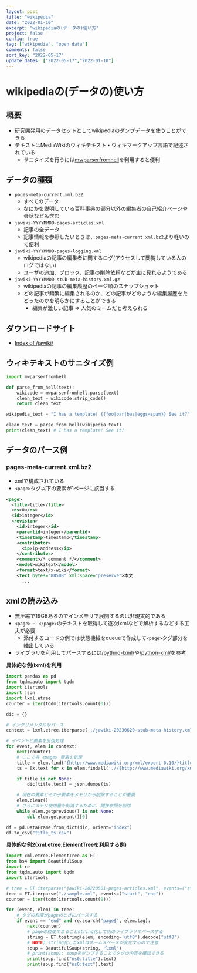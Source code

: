 ```yaml
---
layout: post
title: "wikipedia"
date: "2022-01-10"
excerpt: "wikipediaの(データの)使い方"
project: false
config: true
tag: ["wikipedia", "open data"]
comments: false
sort_key: "2022-05-17"
update_dates: ["2022-05-17","2022-01-10"]
---
```


# wikipediaの(データの)使い方

## 概要
 - 研究開発用のデータセットとしてwikipediaのダンプデータを使うことができる
 - テキストはMediaWikiのウィキテキスト・ウィキマークアップ言語で記述されている
   - サニタイズを行うには[mwparserfromhell](https://github.com/earwig/mwparserfromhell)を利用すると便利

## データの種類
 - `pages-meta-current.xml.bz2`
   - すべてのデータ
   - なにかを説明している百科事典の部分以外の編集者の自己紹介ページや会話なども含む
 - `jawiki-YYYYMMDD-pages-articles.xml`
   - 記事の全データ
   - 記事情報を参照したいときは、`pages-meta-current.xml.bz2`より軽いので便利
 - `jawiki-YYYYMMDD-pages-logging.xml`
   - wikipediaの記事の編集者に関するログ(アクセスして閲覧している人のログではない)
   - ユーザの追加、ブロック、記事の削除依頼などが主に見れるようである
 - `jawiki-YYYYMMDD-stub-meta-history.xml.gz`
   - wikipediaの記事の編集履歴のページ順のスナップショット
   - どの記事が頻繁に編集されるのか、どの記事がどのような編集履歴をたどったのかを明らかにすることができる
     - 編集が激しい記事 => 人気のミームだと考えられる

## ダウンロードサイト
 - [Index of /jawiki/](https://dumps.wikimedia.org/jawiki/)

## ウィキテキストのサニタイズ例

```python
import mwparserfromhell

def parse_from_hell(text):
    wikicode = mwparserfromhell.parse(text)
    clean_text = wikicode.strip_code()
    return clean_text

wikipedia_text = "I has a template! {{foo|bar|baz|eggs=spam}} See it?"

clean_text = parse_from_hell(wikipedia_text)
print(clean_text) # I has a template! See it?
```

## データのパース例

### pages-meta-current.xml.bz2
 - xmlで構成されている
 - `<page>`タグ以下の要素が1ページに該当する

```xml
<page>
  <title>title</title>
  <ns>0</ns>
  <id>integer</id>
  <revision>
    <id>integer</id>
    <parentid>integer</parentid>
    <timestamp>timestamp</timestamp>
    <contributor>
      <ip>ip-address</ip>
    </contributor>
    <comment>/* comment */</comment>
    <model>wikitext</model>
    <format>text/x-wiki</format>
    <text bytes="88508" xml:space="preserve">本文
      ...
```

## xmlの読み込み
 - 無圧縮で19GBあるのでインメモリで展開するのは非現実的である
 - `<page> ~ </page>`のテキストを取得して逐次lxmlなどで解析するなどする工夫が必要
   - 添付するコードの例では状態機械をqueueで作成して`<page>`タグ部分を抽出している
 - ライブラリを利用してパースするには[/pythno-lxml/](/python-lxml/)や[/python-xml/](/python-xml/)を参考

**具体的な例(lxml)を利用**
```python
import pandas as pd
from tqdm.auto import tqdm
import itertools
import json
import lxml.etree
counter = iter(tqdm(itertools.count(0)))

dic = {}

# インクリメンタルなパース
context = lxml.etree.iterparse('./jawiki-20230620-stub-meta-history.xml', events=('end',), tag='{http://www.mediawiki.org/xml/export-0.10/}page')

# イベントと要素を反復処理
for event, elem in context:
    next(counter)
    # ここで各 <page> 要素を処理
    title = elem.find('{http://www.mediawiki.org/xml/export-0.10/}title')
    ts = [x.text for x in elem.findall('.//{http://www.mediawiki.org/xml/export-0.10/}datetime')]

    if title is not None:
        dic[title.text] = json.dumps(ts)

    # 現在の要素とその子要素をメモリから削除することが重要
    elem.clear()
    # さらにメモリ使用量を削減するために、間接参照を削除
    while elem.getprevious() is not None:
        del elem.getparent()[0]

df = pd.DataFrame.from_dict(dic, orient="index")
df.to_csv("title_ts.csv")
```

**具体的な例2(xml.etree.ElementTreeを利用する例)**
```python
import xml.etree.ElementTree as ET
from bs4 import BeautifulSoup
import re
from tqdm.auto import tqdm
import itertools

# tree = ET.iterparse("jawiki-20220501-pages-articles.xml", events=("start", "end"))
tree = ET.iterparse("./sample.xml", events=("start", "end"))
counter = iter(tqdm(itertools.count(0)))

for (event, elem) in tree:
    # タグの粒度がpageのときにパースする
    if event == "end" and re.search("page$", elem.tag):
        next(counter)
        # pageの粒度でまるごとstring化して別のライブラリでパースする
        string = ET.tostring(elem, encoding='utf8').decode("utf8")
        # NOTE; string化したxmlはネームスペースが変化するので注意
        soup = BeautifulSoup(string, "lxml")
        # print(soup); soupをダンプすることでタグの内容を確認できる
        print(soup.find("ns0:title").text)
        print(soup.find("ns0:text").text)
```
